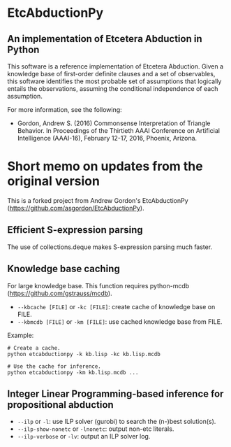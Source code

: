 # EtcAbductionPy

## An implementation of Etcetera Abduction in Python

This software is a reference implementation of Etcetera Abduction. Given a knowledge base of first-order definite clauses and a set of observables, this software identifies the most probable set of assumptions that logically entails the observations, assuming the conditional independence of each assumption.

For more information, see the following:

* Gordon, Andrew S. (2016) Commonsense Interpretation of Triangle Behavior. In Proceedings of the Thirtieth AAAI Conference on Artificial Intelligence (AAAI-16), February 12-17, 2016, Phoenix, Arizona.

# Short memo on updates from the original version

This is a forked project from Andrew Gordon's EtcAbductionPy (https://github.com/asgordon/EtcAbductionPy).

## Efficient S-expression parsing

The use of collections.deque makes S-expression parsing much faster.

## Knowledge base caching

For large knowledge base. This function requires python-mcdb (https://github.com/gstrauss/mcdb).

* `--kbcache [FILE]` or `-kc [FILE]`: create cache of knowledge base on FILE.
* `--kbmcdb [FILE]` or `-km [FILE]`: use cached knowledge base from FILE.

Example:

    # Create a cache.
    python etcabductionpy -k kb.lisp -kc kb.lisp.mcdb

    # Use the cache for inference.
    python etcabductionpy -km kb.lisp.mcdb ...


## Integer Linear Programming-based inference for propositional abduction

* `--ilp` or `-l`: use ILP solver (gurobi) to search the (n-)best solution(s).
* `--ilp-show-nonetc` or `-lnonetc`: output non-etc literals.
* `--ilp-verbose` or `-lv`: output an ILP solver log.
